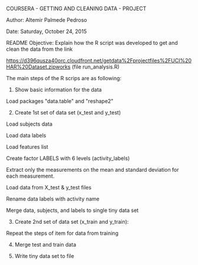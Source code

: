 COURSERA - GETTING AND CLEANING DATA - PROJECT

Author: Altemir Palmede Pedroso

Date: Saturday, October 24, 2015

README Objective: Explain how the R script was developed to get and clean the data from the link

https://d396qusza40orc.cloudfront.net/getdata%2Fprojectfiles%2FUCI%20HAR%20Dataset.zipworks (file run_analysis.R)


The main steps of the R scrips are as following:

1) Show basic information for the data

Load packages "data.table" and "reshape2"


2) Create 1st set of data set (x_test and y_test) 

Load subjects data

Load data labels 

Load features list

Create factor LABELS with 6 levels (activity_labels)

Extract only the measurements on the mean and standard deviation for each measurement.

Load data from X_test & y_test files

Rename data labels with activity name

Merge data, subjects, and labels to single tiny data set


3) Create 2nd set of data set (x_train and y_train):

Repeat the steps of item for data from training 


4) Merge test and train data


5) Write tiny data set to file
